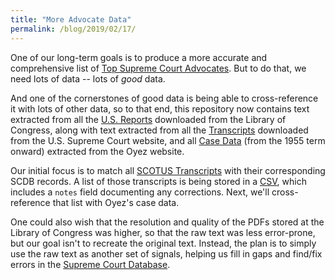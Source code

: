 ```yaml
---
title: "More Advocate Data"
permalink: /blog/2019/02/17/
---
```


One of our long-term goals is to produce a more accurate and comprehensive list of [Top Supreme Court Advocates](/advocates/top100).  But to do that, we need lots of data -- lots of *good* data.

And one of the cornerstones of good data is being able to cross-reference it with lots of other data,
so to that end, this repository now contains text extracted from all the [U.S. Reports](https://github.com/jeffpar/lonedissent/tree/master/sources/loc/volumes) downloaded from the Library of Congress, along with text extracted from all the [Transcripts](https://github.com/jeffpar/lonedissent/tree/master/sources/scotus/transcripts) downloaded from the U.S. Supreme Court website,
and all [Case Data](https://github.com/jeffpar/lonedissent/tree/master/sources/oyez/cases) (from the 1955 term onward) extracted from the Oyez website.

Our initial focus is to match all [SCOTUS Transcripts](/cases/transcripts/scotus) with their corresponding SCDB records.
A list of those transcripts is being stored in a [CSV](/results/transcripts.csv), which includes a `notes` field documenting any corrections.  Next, we'll cross-reference that list with Oyez's case data.

One could also wish that the resolution and quality of the PDFs stored at the Library of Congress was higher, so that the raw
text was less error-prone, but our goal isn't to recreate the original text.  Instead, the plan is to simply use the raw text as another set of signals, helping us fill in gaps and find/fix errors in the
[Supreme Court Database](/blog/2019/02/18/).
